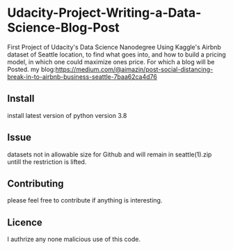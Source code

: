 # Udacity-Project-Writing-a-Data-Science-Blog-Post

First Project of Udacity's Data Science Nanodegree
Using Kaggle's Airbnb dataset of Seattle location, to find what goes into, and how to build a pricing model, in which one could maximize ones price. For which a blog will be Posted.
my blog:https://medium.com/@aimazin/post-social-distancing-break-in-to-airbnb-business-seattle-7baa62ca4d76

## Install

install latest version of python version 3.8

## Issue

datasets not in allowable size for Github and will remain in seattle(1).zip untill the restriction is lifted. 

## Contributing

please feel free to contribute if anything is interesting.

## Licence

I authrize any none malicious use of this code.
